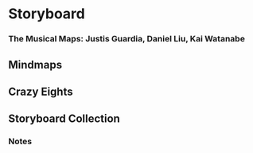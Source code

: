 # Storyboard
### The Musical Maps: Justis Guardia, Daniel Liu, Kai Watanabe

## Mindmaps



## Crazy Eights


## Storyboard Collection


### Notes
